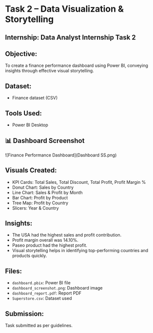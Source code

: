 # Task 2 – Data Visualization & Storytelling

## Internship: Data Analyst Internship Task 2

## Objective:
To create a finance performance dashboard using Power BI, conveying insights through effective visual storytelling.

## Dataset:
- Finance dataset (CSV)

## Tools Used:
- Power BI Desktop

## 📊 Dashboard Screenshot

![Finance Performance Dashboard](Dashboard SS.png)

## Visuals Created:
- KPI Cards: Total Sales, Total Discount, Total Profit, Profit Margin %
- Donut Chart: Sales by Country
- Line Chart: Sales & Profit by Month
- Bar Chart: Profit by Product
- Tree Map: Profit by Country
- Slicers: Year & Country

## Insights:
- The USA had the highest sales and profit contribution.
- Profit margin overall was 14.10%.
- Paseo product had the highest profit.
- Visual storytelling helps in identifying top-performing countries and products quickly.

## Files:
- `dashboard.pbix`: Power BI file
- `dashboard_screenshot.png`: Dashboard image
- `dashboard_report.pdf`: Report PDF
- `Superstore.csv`: Dataset used

## Submission:
Task submitted as per guidelines.
